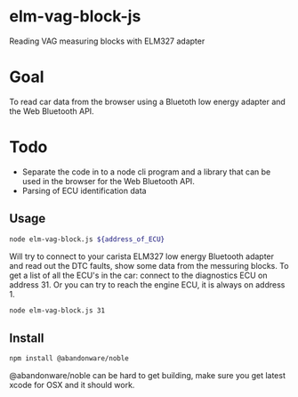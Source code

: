 # elm-vag-block-js
Reading VAG measuring blocks with ELM327 adapter

# Goal
To read car data from the browser using a Bluetoth low energy adapter and the Web Bluetooth API.

# Todo

* Separate the code in to a node cli program and a library that can be used in the browser for the Web Bluetooth API.
* Parsing of ECU identification data

## Usage

``` bash
node elm-vag-block.js ${address_of_ECU}
```

Will try to connect to your carista ELM327 low energy Bluetooth adapter and read out the DTC faults, show some data from the messuring blocks.
To get a list of all the ECU's in the car: connect to the diagnostics ECU on address 31. Or you can try to reach the engine ECU, it is always on address 1.
``` bash
node elm-vag-block.js 31
```

## Install
``` bash
npm install @abandonware/noble
```

@abandonware/noble can be hard to get building, make sure you get latest xcode for OSX and it should work.
